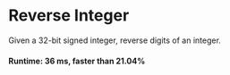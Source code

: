 # Reverse Integer

Given a 32-bit signed integer, reverse digits of an integer.

#### Runtime: 36 ms, faster than 21.04%
